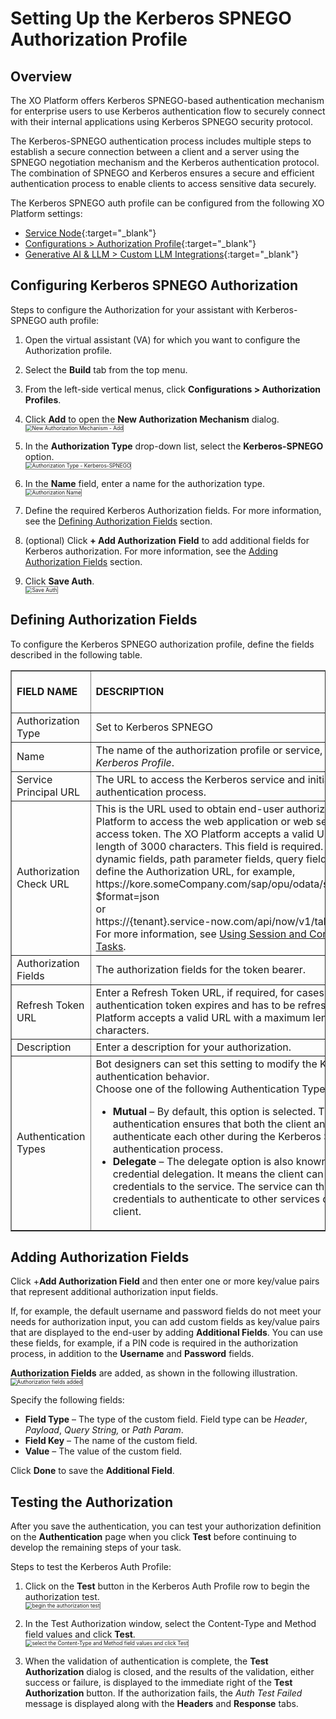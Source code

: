 # Setting Up the Kerberos SPNEGO Authorization Profile


## Overview

The XO Platform offers Kerberos SPNEGO-based authentication mechanism for enterprise users to use Kerberos authentication flow to securely connect with their internal applications using Kerberos SPNEGO security protocol.

The Kerberos-SPNEGO authentication process includes multiple steps to establish a secure connection between a client and a server using the SPNEGO negotiation mechanism and the Kerberos authentication protocol. The combination of SPNEGO and Kerberos ensures a secure and efficient authentication process to enable clients to access sensitive data securely.

The Kerberos SPNEGO auth profile can be configured from the following XO Platform settings:

* [Service Node](../../../../automation/use-cases/dialogs/node-types/working-with-the-service-node){:target="_blank"}
* [Configurations > Authorization Profile](../bot-authentication/){:target="_blank"}
* [Generative AI & LLM > Custom LLM Integrations](https://developer.kore.ai/docs/bots/nlp/llm-integration/#Configure_Custom_LLM_Integration){:target="_blank"}


## Configuring Kerberos SPNEGO Authorization

Steps to configure the Authorization for your assistant with Kerberos-SPNEGO auth profile:

1. Open the virtual assistant (VA) for which you want to configure the Authorization profile.
2. Select the **Build** tab from the top menu.
3. From the left-side vertical menus, click **Configurations > Authorization Profiles**.
4. Click **Add** to open the **New Authorization Mechanism** dialog.  
    <img src="../images/api-key-img1.png" alt="New Authorization Mechanism - Add" title="New Authorization Mechanism - Add" style="border: 1px solid gray; zoom: 60%;">

5. In the **Authorization Type** drop-down list, select the **Kerberos-SPNEGO** option.  
    <img src="../images/kerberos-img2.png" alt="Authorization Type - Kerberos-SPNEGO" title="Authorization Type - Kerberos-SPNEGO" style="border: 1px solid gray; zoom: 60%;">

6. In the **Name** field, enter a name for the authorization type.  
    <img src="../images/kerberos-img3.png" alt="Authorization Name" title="Authorization Name" style="border: 1px solid gray; zoom: 60%;">

7. Define the required Kerberos Authorization fields. For more information, see the [Defining Authorization Fields](#defining-authorization-fields) section.
8. (optional) Click **+ Add Authorization** **Field** to add additional fields for Kerberos authorization. For more information, see the [Adding Authorization Fields](#adding-authorization-fields) section.
9. Click **Save Auth**.  
    <img src="../images/kerberos-img4.png" alt="Save Auth" title="Save Auth" style="border: 1px solid gray; zoom: 60%;">


## Defining Authorization Fields

To configure the Kerberos SPNEGO authorization profile, define the fields described in the following table.


<table border="1">
  <tr>
   <td><strong>FIELD NAME</strong>
   </td>
   <td><strong>DESCRIPTION</strong>
   </td>
   <td><strong>Required or Optional</strong>
   </td>
  </tr>
  <tr>
   <td>Authorization Type
   </td>
   <td>Set to Kerberos SPNEGO
   </td>
   <td>
   </td>
  </tr>
  <tr>
   <td>Name
   </td>
   <td>The name of the authorization profile or service, for example, <em>Kerberos Profile</em>. 
   </td>
   <td>Required
   </td>
  </tr>
  <tr>
   <td>Service Principal URL
   </td>
   <td>The URL to access the Kerberos service and initiate the authentication process.
   </td>
   <td>Required
   </td>
  </tr>
  <tr>
   <td>Authorization Check URL
   </td>
   <td>This is the URL used to obtain end-user authorization for the XO Platform to access the web application or web service using the access token. The XO Platform accepts a valid URL with a maximum length of 3000 characters. This field is required. You can use dynamic fields, path parameter fields, query fields, and so forth, to define the Authorization URL, for example,
    <br>
     https://kore.someCompany.com/sap/opu/odata/sap/{{authfield1}}/?$format=json
    <br>
    or
    <br>
    https://{tenant}.service-now.com/api/now/v1/table/incident
    <br>
    For more information, see <a href="../../../../automation/use-cases/using-session-and-context-variables" target="_blank">Using Session and Context Variables in Tasks</a>.
   </td>
   <td>Required
   </td>
  </tr>
  <tr>
   <td>Authorization Fields
   </td>
   <td>The authorization fields for the token bearer.
   </td>
   <td>Optional
   </td>
  </tr>
  <tr>
   <td>Refresh Token URL
   </td>
   <td>Enter a Refresh Token URL, if required, for cases when the authentication token expires and has to be refreshed. The XO Platform accepts a valid URL with a maximum length of 3000 characters.
   </td>
   <td>Required
   </td>
  </tr>
  <tr>
   <td>Description
   </td>
   <td>Enter a description for your authorization.
   </td>
   <td>Optional
   </td>
  </tr>
  <tr>
   <td>Authentication Types
   </td>
   <td>Bot designers can set this setting to modify the Kerberos authentication behavior.
    <br>
    Choose one of the following Authentication Types:
    <ul>
    <li><strong>Mutual </strong>– By default, this option is selected. The <strong>Mutual </strong>authentication ensures that both the client and the server authenticate each other during the Kerberos SPNEGO authentication process.
    <li><strong>Delegate </strong>– The delegate option is also known as delegation or credential delegation. It means the client can pass its Kerberos credentials to the service. The service can then use these credentials to authenticate to other services on behalf of the client.
    </li>
    </ul>
   </td>
   <td>Required
   </td>
  </tr>
</table>


## Adding Authorization Fields

Click +**Add Authorization Field** and then enter one or more key/value pairs that represent additional authorization input fields.

If, for example, the default username and password fields do not meet your needs for authorization input, you can add custom fields as key/value pairs that are displayed to the end-user by adding **Additional Fields**. You can use these fields, for example, if a PIN code is required in the authorization process, in addition to the **Username** and **Password** fields.

**Authorization Fields** are added, as shown in the following illustration.  
<img src="../images/kerberos-img5.png" alt="Authorization fields added" title="Authorization fields added" style="border: 1px solid gray; zoom: 60%;">

Specify the following fields:

* **Field Type** –  The type of the custom field. Field type can be _Header_, _Payload_, _Query String,_ or _Path Param_.
* **Field Key** – The name of the custom field.
* **Value** – The value of the custom field.

Click **Done** to save the **Additional Field**.


## Testing the Authorization

After you save the authentication, you can test your authorization definition on the **Authentication** page when you click **Test** before continuing to develop the remaining steps of your task. 

Steps to test the Kerberos Auth Profile:

1. Click on the **Test** button in the Kerberos Auth Profile row to begin the authorization test.  
    <img src="../images/kerberos-img6.png" alt="begin the authorization test" title="begin the authorization test" style="border: 1px solid gray; zoom: 60%;">

2. In the Test Authorization window, select the Content-Type and Method field values and click **Test**.  
    <img src="../images/kerberos-img7.png" alt="select the Content-Type and Method field values and click Test" title="select the Content-Type and Method field values and click Test" style="border: 1px solid gray; zoom: 60%;">

3. When the validation of authentication is complete, the **Test Authorization** dialog is closed, and the results of the validation, either success or failure, is displayed to the immediate right of the **Test Authorization** button. If the authorization fails, the _Auth Test Failed_ message is displayed along with the **Headers** and **Response** tabs.